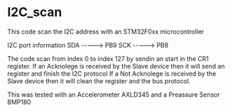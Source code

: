 # I2C_scan
This code scan the I2C address with an STM32F0xx microcontroller

I2C port information
  SDA -----> PB9
  SCK -----> PB8
  
The code scan from index 0 to index 127 by sendin an start in the CR1 register.
If an Acknolege is received by the Slave device then it will send an register and finish the I2C protocol
If a Not Acknolege is received by the Slave device then it will clean the register and the bus protocol.

This was tested with an Accelerometer AXLD345 and a Preassure Sensor BMP180
